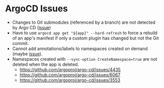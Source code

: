 # ArgoCD Issues

* Changes to Git submodules (referenced by a branch) are not detected by Argo CD ([issue](https://github.com/argoproj/argo-cd/issues/4590))
* Have to use `argocd app get "${app}" --hard-refresh` to force a rebuild of an app's manifest if only a custom plugin has changed but not the Git commit.
* Cannot add annotations/labels to namespaces created on demand (maybe [issue](https://github.com/argoproj/argo-cd/issues/6429)).
* Namespaces created with `--sync-option CreateNamespace=true` are not deleted when the app is deleted.
  * <https://github.com/argoproj/argo-cd/issues/4435>
  * <https://github.com/argoproj/argo-cd/issues/6067>
  * <https://github.com/argoproj/argo-cd/issues/3553>